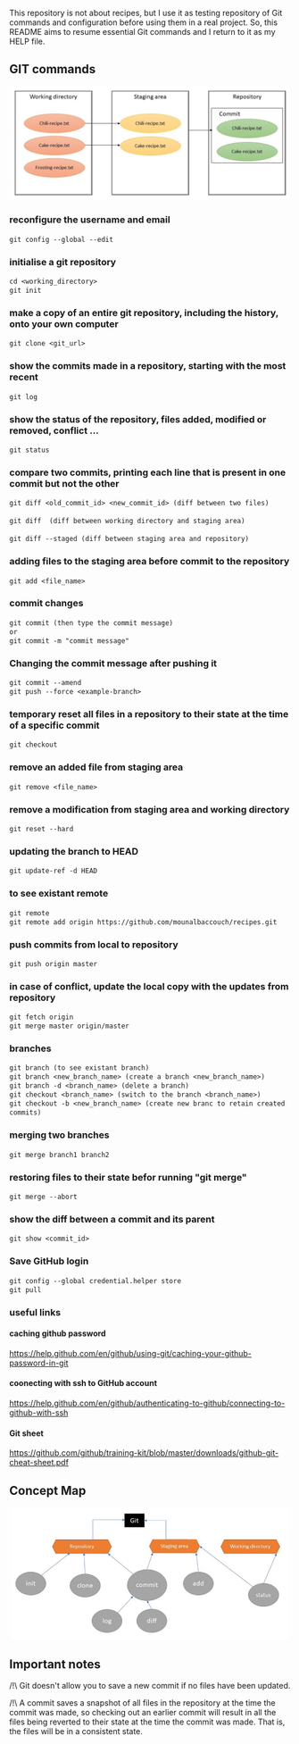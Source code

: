 This repository is not about recipes, but I use it as testing repository of Git commands and configuration before using them in a real project. So, this README aims to resume essential Git commands and I return to it as my HELP file.

## GIT commands ##

<p align="center">
<img src="figures/intro.jpg" width="500"/>
</p>

### reconfigure the username and email ###
```
git config --global --edit
```

### initialise a git repository ###
```
cd <working_directory>
git init
```
### make a copy of an entire git repository, including the history, onto your own computer ###
```
git clone <git_url>
```

### show the commits made in a repository, starting with the most recent ###
```
git log 
```

### show the status of the repository, files added, modified or removed, conflict ... ###
```
git status
```

### compare two commits, printing each line that is present in one commit but not the other ###
```
git diff <old_commit_id> <new_commit_id> (diff between two files)

git diff  (diff between working directory and staging area)

git diff --staged (diff between staging area and repository)
```

### adding files to the staging area before commit to the repository ###
```
git add <file_name>
```

### commit changes ###
```
git commit (then type the commit message)
or
git commit -m "commit message"
```

### Changing the commit message after pushing it ###
```
git commit --amend
git push --force <example-branch>
```

### temporary reset all files in a repository to their state at the time of a specific commit ###
```
git checkout
```

### remove an added file from staging area ###
```
git remove <file_name>
```

### remove a modification from staging area and working directory ###
```
git reset --hard
```

### updating the branch to HEAD ###
```
git update-ref -d HEAD
```

### to see existant remote ###
```
git remote
git remote add origin https://github.com/mounalbaccouch/recipes.git
```

### push commits from local to repository ###
```
git push origin master
```

### in case of conflict, update the local copy with the updates from repository ###
```
git fetch origin
git merge master origin/master
```

### branches ###
```
git branch (to see existant branch)
git branch <new_branch_name> (create a branch <new_branch_name>)
git branch -d <branch_name> (delete a branch)
git checkout <branch_name> (switch to the branch <branch_name>)
git checkout -b <new_branch_name> (create new branc to retain created commits)
```

### merging two branches ###
```
git merge branch1 branch2
```

### restoring files to their state befor running "git merge" ###
```
git merge --abort
```

### show the diff between a commit and its parent ###
```
git show <commit_id>
```

### Save GitHub login ###
```
git config --global credential.helper store
git pull
```

### useful links ###
#### caching github password ####
https://help.github.com/en/github/using-git/caching-your-github-password-in-git

#### coonecting with ssh to GitHub account ####
https://help.github.com/en/github/authenticating-to-github/connecting-to-github-with-ssh

#### Git sheet ####
https://github.com/github/training-kit/blob/master/downloads/github-git-cheat-sheet.pdf

## Concept Map ##
<p align="center">
<img src="figures/concept-map.jpg" width="500"/>
</p>

## Important notes ##
/!\ Git doesn't allow you to save a new commit if no files have been updated.

/!\ A commit saves a snapshot of all files in the repository at the time the commit was made, so checking out an earlier commit will result in all the files being reverted to their state at the time the commit was made. That is, the files will be in a consistent state.
 


